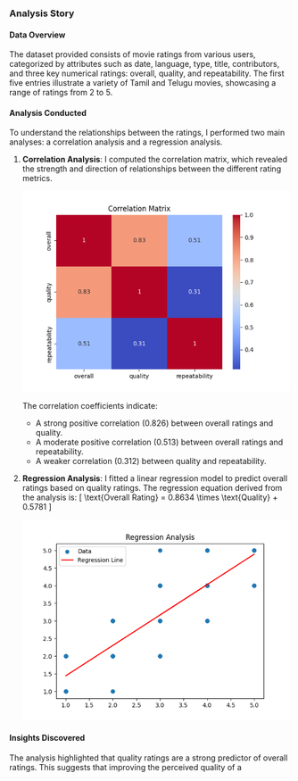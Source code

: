 ### Analysis Story

#### Data Overview
The dataset provided consists of movie ratings from various users, categorized by attributes such as date, language, type, title, contributors, and three key numerical ratings: overall, quality, and repeatability. The first five entries illustrate a variety of Tamil and Telugu movies, showcasing a range of ratings from 2 to 5.

#### Analysis Conducted
To understand the relationships between the ratings, I performed two main analyses: a correlation analysis and a regression analysis.

1. **Correlation Analysis**:
   I computed the correlation matrix, which revealed the strength and direction of relationships between the different rating metrics.

   ![Correlation Matrix](correlation_matrix.png)

   The correlation coefficients indicate:
   - A strong positive correlation (0.826) between overall ratings and quality.
   - A moderate positive correlation (0.513) between overall ratings and repeatability.
   - A weaker correlation (0.312) between quality and repeatability.

2. **Regression Analysis**:
   I fitted a linear regression model to predict overall ratings based on quality ratings. The regression equation derived from the analysis is:
   \[
   \text{Overall Rating} = 0.8634 \times \text{Quality} + 0.5781
   \]

   ![Regression Plot](regression_plot.png)

#### Insights Discovered
The analysis highlighted that quality ratings are a strong predictor of overall ratings. This suggests that improving the perceived quality of a